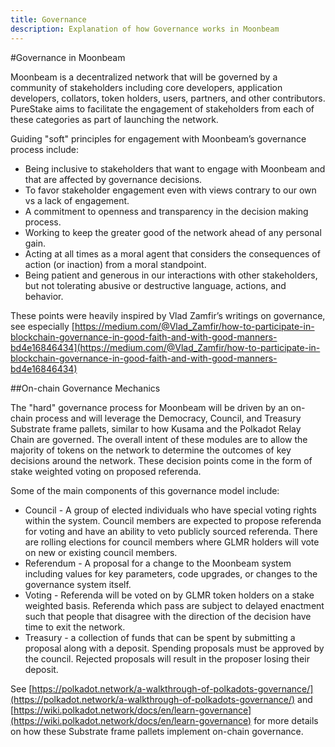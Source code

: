 ```yaml
---
title: Governance
description: Explanation of how Governance works in Moonbeam
---
```


#Governance in Moonbeam

Moonbeam is a decentralized network that will be governed by a community of stakeholders including core developers, application developers, collators, token holders, users, partners, and other contributors.  PureStake aims to facilitate the engagement of stakeholders from each of these categories as part of launching the network.

Guiding "soft" principles for engagement with Moonbeam’s governance process include:

* Being inclusive to stakeholders that want to engage with Moonbeam and that are affected by governance decisions.
* To favor stakeholder engagement even with views contrary to our own vs a lack of engagement.
* A commitment to openness and transparency in the decision making process.
* Working to keep the greater good of the network ahead of any personal gain.  
* Acting at all times as a moral agent that considers the consequences of action (or inaction) from a moral standpoint.
* Being patient and generous in our interactions with other stakeholders, but not tolerating abusive or destructive language, actions, and behavior.

These points were heavily inspired by Vlad Zamfir’s writings on governance, see especially [https://medium.com/@Vlad_Zamfir/how-to-participate-in-blockchain-governance-in-good-faith-and-with-good-manners-bd4e16846434](https://medium.com/@Vlad_Zamfir/how-to-participate-in-blockchain-governance-in-good-faith-and-with-good-manners-bd4e16846434)

##On-chain Governance Mechanics

The "hard" governance process for Moonbeam will be driven by an on-chain process and will leverage the Democracy, Council, and Treasury Substrate frame pallets, similar to how Kusama and the Polkadot Relay Chain are governed.  The overall intent of these modules are to allow the majority of tokens on the network to determine the outcomes of key decisions around the network.  These decision points come in the form of stake weighted voting on proposed referenda.

Some of the main components of this governance model include:

* Council - A group of elected individuals who have special voting rights within the system.  Council members are expected to propose referenda for voting and have an ability to veto publicly sourced referenda.  There are rolling elections for council members where GLMR holders will vote on new or existing council members.
* Referendum - A proposal for a change to the Moonbeam system including values for key parameters, code upgrades, or changes to the governance system itself.
* Voting - Referenda will be voted on by GLMR token holders on a stake weighted basis.  Referenda which pass are subject to delayed enactment such that people that disagree with the direction of the decision have time to exit the network.
* Treasury - a collection of funds that can be spent by submitting a proposal along with a deposit.  Spending proposals must be approved by the council.  Rejected proposals will result in the proposer losing their deposit.

See [https://polkadot.network/a-walkthrough-of-polkadots-governance/](https://polkadot.network/a-walkthrough-of-polkadots-governance/) and [https://wiki.polkadot.network/docs/en/learn-governance](https://wiki.polkadot.network/docs/en/learn-governance) for more details on how these Substrate frame pallets implement on-chain governance.
